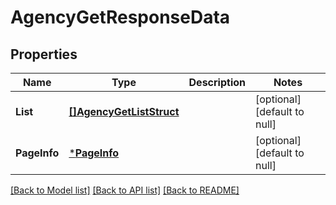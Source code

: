 # AgencyGetResponseData

## Properties
Name | Type | Description | Notes
------------ | ------------- | ------------- | -------------
**List** | [**[]AgencyGetListStruct**](AgencyGetListStruct.md) |  | [optional] [default to null]
**PageInfo** | [***PageInfo**](page_info.md) |  | [optional] [default to null]

[[Back to Model list]](../README.md#documentation-for-models) [[Back to API list]](../README.md#documentation-for-api-endpoints) [[Back to README]](../README.md)


